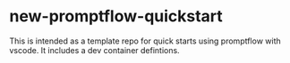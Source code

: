 # new-promptflow-quickstart

This is intended as a template repo for quick starts using promptflow with vscode.
It includes a dev container defintions.
